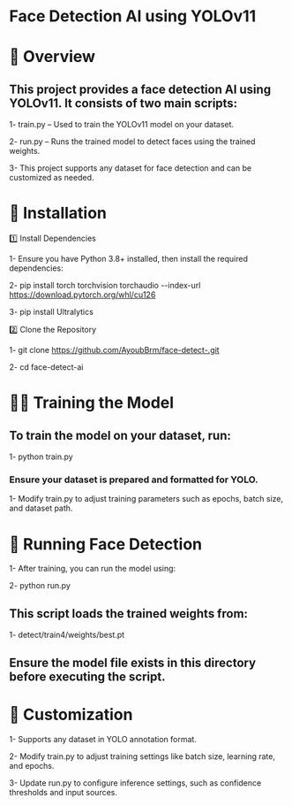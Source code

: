 # Face Detection AI using YOLOv11

# 📌 Overview

## This project provides a face detection AI using YOLOv11. It consists of two main scripts:

1- train.py – Used to train the YOLOv11 model on your dataset.

2- run.py – Runs the trained model to detect faces using the trained weights.

3- This project supports any dataset for face detection and can be customized as needed.

# 🚀 Installation

1️⃣ Install Dependencies

1- Ensure you have Python 3.8+ installed, then install the required dependencies:

2- pip install torch torchvision torchaudio --index-url https://download.pytorch.org/whl/cu126

3- pip install Ultralytics

2️⃣ Clone the Repository

1- git clone https://github.com/AyoubBrm/face-detect-.git

2- cd face-detect-ai

# 🏋️‍♂️ Training the Model

## To train the model on your dataset, run:

1- python train.py

### Ensure your dataset is prepared and formatted for YOLO.

1- Modify train.py to adjust training parameters such as epochs, batch size, and dataset path.

# 🏃 Running Face Detection

1- After training, you can run the model using:

2- python run.py

## This script loads the trained weights from:

1- detect/train4/weights/best.pt

## Ensure the model file exists in this directory before executing the script.

# 🔧 Customization

1- Supports any dataset in YOLO annotation format.

2- Modify train.py to adjust training settings like batch size, learning rate, and epochs.

3- Update run.py to configure inference settings, such as confidence thresholds and input sources.

